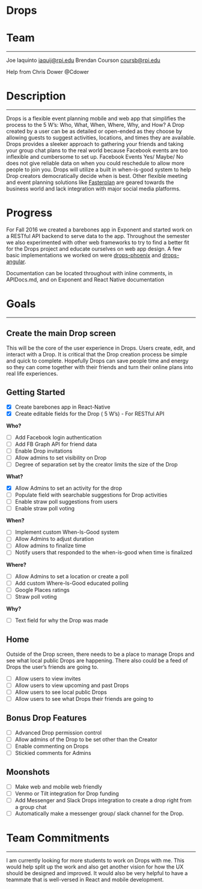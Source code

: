 # Drops

# Team
----------
  Joe Iaquinto iaquij@rpi.edu
  Brendan Courson coursb@rpi.edu
  
  Help from Chris Dower @Cdower

# Description
----------

Drops is a flexible event planning mobile and web app that simplifies the process to the 5 W’s: Who, What, When, Where, Why, and How? A Drop created by a user can be as detailed or open-ended as they choose by allowing guests to suggest activities, locations, and times they are available. 
Drops provides a sleeker approach to gathering your friends and taking your group chat plans to the real world because Facebook events are too inflexible and cumbersome to set up. Facebook Events Yes/ Maybe/ No does not give reliable data on when you could reschedule to allow more people to join you. Drops will utilize a built in when-is-good system to help Drop creators democratically decide when is best. Other flexible meeting and event planning solutions like [Fasterplan](http://www.fasterplan.com/) are geared towards the business world and lack integration with major social media platforms.

# Progress

For Fall 2016 we created a barebones app in Exponent and started work on a RESTful API backend to serve data to the app. Throughout the semester we also experimented with other web frameworks to try to find a better fit for the Drops project and educate ourselves on web app design. A few basic implementations we worked on were [drops-phoenix](https://github.com/JoeIaquinto/drops-phoenix) and [drops-angular](https://github.com/JoeIaquinto/drops-angular).

Documentation can be located throughout with inline comments, in APIDocs.md, and on Exponent and React Native documentation

# Goals
----------
## Create the main Drop screen
 
This will be the core of the user experience in Drops. Users create, edit, and interact with a Drop. It is critical that the Drop creation process be simple and quick to complete. Hopefully Drops can save people time and energy so they can come together with their friends and turn their online plans into real life experiences. 

## Getting Started

- [x] Create barebones app in React-Native
- [x] Create editable fields for the Drop ( 5 W’s) - For RESTful API

**Who?**

- [ ] Add Facebook login authentication
- [ ] Add FB Graph API for friend data
- [ ] Enable Drop invitations
- [ ] Allow admins to set visibility on Drop
- [ ] Degree of separation set by the creator limits the size of the Drop

**What?**

- [x] Allow Admins to set an activity for the drop
- [ ] Populate field with searchable suggestions for Drop activities
- [ ] Enable straw poll suggestions from users
- [ ] Enable straw poll voting

**When?**

- [ ] Implement custom When-Is-Good system
- [ ] Allow Admins to adjust duration
- [ ] Allow admins to finalize time
- [ ] Notify users that responded to the when-is-good when time is finalized

**Where?**

- [ ] Allow Admins to set a location or create a poll
- [ ] Add custom Where-Is-Good educated polling
 - [ ] Google Places ratings
 - [ ] Straw poll voting

**Why?**

- [ ] Text field for why the Drop was made

## Home

Outside of the Drop screen, there needs to be a place to manage Drops and see what local public Drops are happening.  There also could be a feed of Drops the user’s friends are going to.

- [ ] Allow users to view invites
- [ ] Allow users to view upcoming and past Drops
- [ ] Allow users to see local public Drops
- [ ] Allow users to see what Drops their friends are going to

## Bonus Drop Features

- [ ] Advanced Drop permission control
 - [ ] Allow admins of the Drop to be set other than the Creator
- [ ] Enable commenting on Drops
 - [ ] Stickied comments for Admins

## Moonshots

- [ ] Make web and mobile web friendly
- [ ] Venmo or Tilt integration for Drop funding
- [ ] Add Messenger and Slack Drops integration to create a drop right from a group chat
- [ ] Automatically make a messenger group/ slack channel for the Drop.
  
# Team Commitments
----------

I am currently looking for more students to work on Drops with me. This would help split up the work and also get another vision for how the UX should be designed and improved. It would also be very helpful to have a teammate that is well-versed in React and mobile development.


